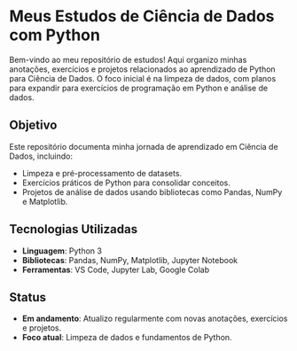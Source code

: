# Meus Estudos de Ciência de Dados com Python

Bem-vindo ao meu repositório de estudos! Aqui organizo minhas anotações, exercícios e projetos relacionados ao aprendizado de Python para Ciência de Dados. O foco inicial é na limpeza de dados, com planos para expandir para exercícios de programação em Python e análise de dados.

## Objetivo
Este repositório documenta minha jornada de aprendizado em Ciência de Dados, incluindo:
- Limpeza e pré-processamento de datasets.
- Exercícios práticos de Python para consolidar conceitos.
- Projetos de análise de dados usando bibliotecas como Pandas, NumPy e Matplotlib.

## Tecnologias Utilizadas
- **Linguagem**: Python 3
- **Bibliotecas**: Pandas, NumPy, Matplotlib, Jupyter Notebook
- **Ferramentas**: VS Code, Jupyter Lab, Google Colab

## Status
- **Em andamento**: Atualizo regularmente com novas anotações, exercícios e projetos.
- **Foco atual**: Limpeza de dados e fundamentos de Python.
